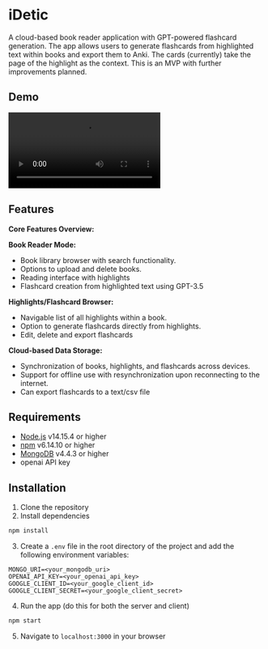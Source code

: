 # iDetic

A cloud-based book reader application with GPT-powered flashcard generation.
The app allows users to generate flashcards from highlighted text within books
and export them to Anki. The cards (currently) take the page of the highlight
as the context. This is an MVP with further improvements planned.

## Demo

![iDetic Demo](idetic_demo.mp4)

## Features

**Core Features Overview:**
   
**Book Reader Mode:**
   - Book library browser with search functionality.
   - Options to upload and delete books.
   - Reading interface with highlights 
   - Flashcard creation from highlighted text using GPT-3.5

**Highlights/Flashcard Browser:**
   - Navigable list of all highlights within a book.
   - Option to generate flashcards directly from highlights.
   - Edit, delete and export flashcards

**Cloud-based Data Storage:**
   - Synchronization of books, highlights, and flashcards across devices.
   - Support for offline use with resynchronization upon reconnecting to the internet.
   - Can export flashcards to a text/csv file

## Requirements

- [Node.js](https://nodejs.org/en/) v14.15.4 or higher
- [npm](https://www.npmjs.com/) v6.14.10 or higher
- [MongoDB](https://www.mongodb.com/) v4.4.3 or higher
- openai API key

## Installation
1. Clone the repository
2. Install dependencies
```bash
npm install
```
3. Create a `.env` file in the root directory of the project and add the following environment variables:
```
MONGO_URI=<your_mongodb_uri>
OPENAI_API_KEY=<your_openai_api_key>
GOOGLE_CLIENT_ID=<your_google_client_id>
GOOGLE_CLIENT_SECRET=<your_google_client_secret>
```
4. Run the app (do this for both the server and client)
```bash
npm start
```
5. Navigate to `localhost:3000` in your browser
